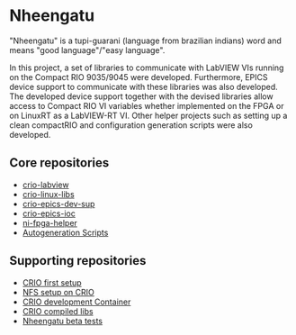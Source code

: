 # Nheengatu

"Nheengatu" is a tupi-guarani (language from brazilian indians) word and means "good language"/"easy language".

In this project, a set of libraries to communicate with LabVIEW VIs running on the Compact RIO 9035/9045 were developed.
Furthermore, EPICS device support to communicate with these libraries was also developed. The developed device support 
together with the devised libraries allow access to Compact RIO VI variables whether implemented on the FPGA or on LinuxRT
as a LabVIEW-RT VI. Other helper projects such as setting up a clean compactRIO and configuration generation scripts were 
also developed.

## Core repositories

* [crio-labview](https://gitlab.cnpem.br/SOL/LabViewRT/crio-linux-labview)
* [crio-linux-libs](https://gitlab.cnpem.br/SOL/Projetos/crio-linux-libs)
* [crio-epics-dev-sup](https://gitlab.cnpem.br/SOL/EpicsApps/crio-linux/crio-dev-sup)
* [crio-epics-ioc](https://gitlab.cnpem.br/SOL/EpicsApps/crio-linux/crio-ioc.git) 
* [ni-fpga-helper](https://gitlab.cnpem.br/SOL/CRIO/ni-fpga-helper)
* [Autogeneration Scripts](https://gitlab.cnpem.br/SOL/CRIO/crio-utils.git)

## Supporting repositories

* [CRIO first setup](https://gitlab.cnpem.br/SOL/Projetos/crio-first-setup)
* [NFS setup on CRIO](https://gitlab.cnpem.br/SOL/Network/nfs-epics-scripts)
* [CRIO development Container](https://gitlab.cnpem.br/SOL/Docker/dev-crio.git)
* [CRIO compiled libs](https://gitlab.cnpem.br/SOL/CRIO/crio-compiled-libs)
* [Nheengatu beta tests](https://gitlab.cnpem.br/SOL/CRIO/nheengatu-beta-tests.git)